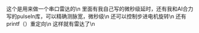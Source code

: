 这个是用来做一个串口雷达的\n
里面有我自己写的微秒级延时，还有我和AI合力写的pulseIn库，可以精确测脉宽，微秒级\n
还可以控制步进电机旋转\n
还有printf（）重定向\n
这样就有雷达了\n
